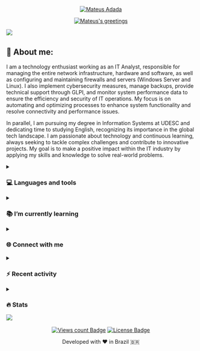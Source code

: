 <div align="center">
  <p>
    <a href="https://github.com/mateusadada">
      <img src="https://readme-typing-svg.demolab.com?font=Fira+Code&size=22&duration=1&pause=1000&center=true&vCenter=true&repeat=false&random=false&width=510&height=25&lines=Mateus+Adada" alt="Mateus Adada"/></a>
  </p>
  
  <p>
    <a href="https://github.com/mateusadada">
      <img src="https://readme-typing-svg.demolab.com?font=Fira+Code&size=22&pause=1000&center=true&vCenter=true&random=false&width=510&height=30&lines=Hello+there!;I'm+a+passionate+developer+from+Brazil;Always+learning+new+things;Nice+to+meet+you!+Happy+coding!+🚀" alt="Mateus's greetings"/></a>
  </p>
</div>

<img src="https://user-images.githubusercontent.com/73097560/115834477-dbab4500-a447-11eb-908a-139a6edaec5c.gif">

## 💫 About me:
I am a technology enthusiast working as an IT Analyst, responsible for managing the entire network infrastructure, hardware and software, as well as configuring and maintaining firewalls and servers (Windows Server and Linux). I also implement cybersecurity measures, manage backups, provide technical support through GLPI, and monitor system performance data to ensure the efficiency and security of IT operations. My focus is on automating and optimizing processes to enhance system functionality and resolve connectivity and performance issues.

In parallel, I am pursuing my degree in Information Systems at UDESC and dedicating time to studying English, recognizing its importance in the global tech landscape. I am passionate about technology and continuous learning, always seeking to tackle complex challenges and contribute to innovative projects. My goal is to make a positive impact within the IT industry by applying my skills and knowledge to solve real-world problems.

<details> 
  <summary><h3>💻 Languages and tools</h3></summary>
     <div>
         <a href="https://www.mysql.com/">
             <img loading="lazy" src="https://skillicons.dev/icons?i=mysql" width="40" height="40"/>
         </a>
          <a href="https://www.python.org/">
             <img loading="lazy" src="https://skillicons.dev/icons?i=py" width="40" height="40"/>
         </a>
           <a href="https://en.wikipedia.org/wiki/HTML5/">
             <img loading="lazy" src="https://skillicons.dev/icons?i=html" width="40" height="40"/>
         </a>
           <a href="https://en.wikipedia.org/wiki/CSS/">
             <img loading="lazy" src="https://skillicons.dev/icons?i=css" width="40" height="40"/>
         </a>
         <a href="https://en.wikipedia.org/wiki/JavaScript/">
             <img loading="lazy" src="https://skillicons.dev/icons?i=js" width="40" height="40"/>
         </a>
         <a href="https://www.jetbrains.com/">
             <img loading="lazy" src="https://cdn.jsdelivr.net/gh/devicons/devicon/icons/jetbrains/jetbrains-original.svg" width="40" height="40"/>
         </a>
         <a href="https://code.visualstudio.com/">
             <img loading="lazy" src="https://skillicons.dev/icons?i=vscode" width="40" height="40"/>
         </a>
         <a href="https://moodle.org/">
             <img loading="lazy" src="https://cdn.jsdelivr.net/gh/devicons/devicon/icons/moodle/moodle-original.svg" width="40" height="40"/>
         </a>
     </div>
</details>

<details> 
  <summary><h3>📚 I’m currently learning</h3></summary>
     <div>
         <a href="https://www.python.org/">
             <img loading="lazy" src="https://skillicons.dev/icons?i=py" width="40" height="40"/>
         </a>
           <a href="https://en.wikipedia.org/wiki/HTML5/">
             <img loading="lazy" src="https://skillicons.dev/icons?i=html" width="40" height="40"/>
         </a>
           <a href="https://en.wikipedia.org/wiki/CSS/">
             <img loading="lazy" src="https://skillicons.dev/icons?i=css" width="40" height="40"/>
         </a>
         <a href="https://en.wikipedia.org/wiki/JavaScript">
             <img loading="lazy" src="https://skillicons.dev/icons?i=js" width="40" height="40"/>
         </a>
     </div>
</details>

<details> 
  <summary><h3>🌐 Connect with me</h3></summary>
     <div>
          <a href = "mailto:mateusadada@gmail.com"><img loading="lazy" src="https://img.shields.io/badge/Gmail-D14836?style=for-the-badge&logo=gmail&logoColor=white" target="_blank"></a>
          <a href="https://www.linkedin.com/in/mateusadada" target="_blank"><img loading="lazy" src="https://img.shields.io/badge/-LinkedIn-%230077B5?style=for-the-badge&logo=linkedin&logoColor=white" target="_blank"></a>   
          <a href="https://instagram.com/mateusadada/" target="_blank"><img loading="lazy" src="https://img.shields.io/badge/-Instagram-%23E4405F?style=for-the-badge&logo=instagram&logoColor=white" target="_blank"></a>
     </div>
</details>

<details> 
  <summary><h3>⚡ Recent activity</h3></summary>
     
<!--START_SECTION:activity-->
1. 🎉 Merged PR [#5](https://github.com/mateusadada/confeitaria-dona-lucia-udesc/pull/5) in [mateusadada/confeitaria-dona-lucia-udesc](https://github.com/mateusadada/confeitaria-dona-lucia-udesc)
2. 🗣 Commented on [#2771](https://github.com/gustavoguanabara/git-github/issues/2771#issuecomment-1789533648) in [gustavoguanabara/git-github](https://github.com/gustavoguanabara/git-github)
3. 🗣 Commented on [#2772](https://github.com/gustavoguanabara/git-github/issues/2772#issuecomment-1789533311) in [gustavoguanabara/git-github](https://github.com/gustavoguanabara/git-github)
4. 🗣 Commented on [#15](https://github.com/cursoemvideo/cursoemvideo-python/issues/15#issuecomment-1780891919) in [cursoemvideo/cursoemvideo-python](https://github.com/cursoemvideo/cursoemvideo-python)
5. 🗣 Commented on [#6](https://github.com/cursoemvideo/cursoemvideo-python/issues/6#issuecomment-1780882959) in [cursoemvideo/cursoemvideo-python](https://github.com/cursoemvideo/cursoemvideo-python)
<!--END_SECTION:activity-->
</details>

<details> 
  <summary><h3>🔥 Stats</h3></summary>
<!-- statistics -->
<div align="center">
     <a href="https://github.com/mateusadada">
     <img loading="lazy" height="165em" src="https://streak-stats.demolab.com?user=mateusadada&theme=dracula&exclude_days=Sun%2CSat&hide_border=true&"/><br>
     <img loading="lazy" height="165em" src="https://github-readme-stats.vercel.app/api/top-langs/?username=mateusadada&layout=compact&langs_count=7&theme=dracula&hide_border=true&"/>
     <img loading="lazy" height="165em" src="https://github-readme-stats.vercel.app/api?username=mateusadada&show_icons=true&theme=dracula&include_all_commits=true&count_private=true&hide_border=true&"/>
</div>
     
<!-- snake -->
<picture>
       <source media="(prefers-color-scheme: dark)" srcset="https://raw.githubusercontent.com/mateusadada/mateusadada/snake/github-contribution-grid-snake-dark.svg">
       <source media="(prefers-color-scheme: light)" srcset="https://raw.githubusercontent.com/mateusadada/mateusadada/snake/github-contribution-grid-snake.svg">
       <img alt="github contribution grid snake animation" src="https://raw.githubusercontent.com/mateusadada/mateusadada/snake/github-contribution-grid-snake.svg">
</picture>
</details>

<img src="https://user-images.githubusercontent.com/73097560/115834477-dbab4500-a447-11eb-908a-139a6edaec5c.gif">
<div align="center">
  <p><a href="https://github.com/mateusadada"><img src="https://komarev.com/ghpvc/?username=mateusadada&color=447ff7&label=views" alt="Views count Badge"/></a>
  <a href="https://github.com/mateusadada/mateusadada/blob/main/LICENSE"><img src="https://img.shields.io/github/license/mateusadada/mateusadada?color=2b9348" alt="License Badge"/></a></p>
  <p>Developed with ❤️ in Brazil 🇧🇷</p>
</div>
